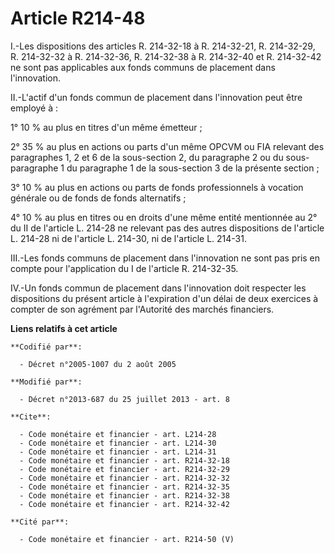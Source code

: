 # Article R214-48

I.-Les dispositions des articles R. 214-32-18 à R. 214-32-21, R. 214-32-29, R. 214-32-32 à R. 214-32-36, R. 214-32-38 à R.
214-32-40 et R. 214-32-42 ne sont pas applicables aux fonds communs de placement dans l'innovation. 

II.-L'actif d'un fonds commun de placement dans l'innovation peut être employé à : 

1° 10 % au plus en titres d'un même émetteur ; 

2° 35 % au plus en actions ou parts d'un même OPCVM ou FIA relevant des paragraphes 1, 2 et 6 de la sous-section 2, du
paragraphe 2 ou du sous-paragraphe 1 du paragraphe 1 de la sous-section 3 de la présente section ; 

3° 10 % au plus en actions ou parts de fonds professionnels à vocation générale ou de fonds de fonds alternatifs ; 

4° 10 % au plus en titres ou en droits d'une même entité mentionnée au 2° du II de l'article L. 214-28 ne relevant pas des
autres dispositions de l'article L. 214-28 ni de l'article L. 214-30, ni de l'article L. 214-31. 

III.-Les fonds communs de placement dans l'innovation ne sont pas pris en compte pour l'application du I de l'article R.
214-32-35.

IV.-Un fonds commun de placement dans l'innovation doit respecter les dispositions du présent article à l'expiration d'un
délai de deux exercices à compter de son agrément par l'Autorité des marchés financiers.

**Liens relatifs à cet article**

	**Codifié par**:

	  - Décret n°2005-1007 du 2 août 2005

	**Modifié par**:

	  - Décret n°2013-687 du 25 juillet 2013 - art. 8

	**Cite**:

	  - Code monétaire et financier - art. L214-28
	  - Code monétaire et financier - art. L214-30
	  - Code monétaire et financier - art. L214-31
	  - Code monétaire et financier - art. R214-32-18
	  - Code monétaire et financier - art. R214-32-29
	  - Code monétaire et financier - art. R214-32-32
	  - Code monétaire et financier - art. R214-32-35
	  - Code monétaire et financier - art. R214-32-38
	  - Code monétaire et financier - art. R214-32-42

	**Cité par**:

	  - Code monétaire et financier - art. R214-50 (V)
